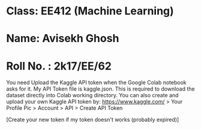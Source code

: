 # Class: EE412 (Machine Learning)
# Name: Avisekh Ghosh
# Roll No. : 2k17/EE/62


You need Upload the Kaggle API token when the Google Colab notebook asks for it.
My API Token file is kaggle.json.
This is required to download the dataset directly into Colab working directory.
You can also create and upload your own Kaggle API token by: https://www.kaggle.com/ > Your Profile Pic > Account > API > Create API Token

[Create your new token if my token doesn't works (probably expired)]
